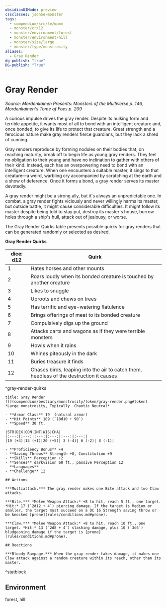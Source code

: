 ```yaml
---
obsidianUIMode: preview
cssclasses: json5e-monster
tags:
  - compendium/src/5e/mpmm
  - monster/cr/12
  - monster/environment/forest
  - monster/environment/hill
  - monster/size/large
  - monster/type/monstrosity
aliases:
  - Gray Render
dg-publish: "true"
DG-publish: "True"
---
```

# Gray Render
*Source: Mordenkainen Presents: Monsters of the Multiverse p. 146, Mordenkainen's Tome of Foes p. 209*  

A curious impulse drives the gray render. Despite its hulking form and terrible appetite, it wants most of all to bond with an intelligent creature and, once bonded, to give its life to protect that creature. Great strength and a ferocious nature make gray renders fierce guardians, but they lack a shred of cunning.

Gray renders reproduce by forming nodules on their bodies that, on reaching maturity, break off to begin life as young gray renders. They feel no obligation to their young and have no inclination to gather with others of their kind. Instead, each has an overpowering need to bond with an intelligent creature. When one encounters a suitable master, it sings to that creature—a weird, warbling cry accompanied by scratching at the earth and a show of deference. Once it forms a bond, a gray render serves its master devotedly.

A gray render might be a strong ally, but it's always an unpredictable one. In combat, a gray render fights viciously and never willingly harms its master, but outside battle, it might cause considerable difficulties. It might follow its master despite being told to stay put, destroy its master's house, burrow holes through a ship's hull, attack out of jealousy, or worse.

The Gray Render Quirks table presents possible quirks for gray renders that can be generated randomly or selected as desired.

**Gray Render Quirks**

| dice: d12 | Quirk |
|-----------|-------|
| 1 | Hates horses and other mounts |
| 2 | Roars loudly when its bonded creature is touched by another creature |
| 3 | Likes to snuggle |
| 4 | Uproots and chews on trees |
| 5 | Has terrific and eye-watering flatulence |
| 6 | Brings offerings of meat to its bonded creature |
| 7 | Compulsively digs up the ground |
| 8 | Attacks carts and wagons as if they were terrible monsters |
| 9 | Howls when it rains |
| 10 | Whines piteously in the dark |
| 11 | Buries treasure it finds |
| 12 | Chases birds, leaping into the air to catch them, heedless of the destruction it causes |
^gray-render-quirks

```ad-statblock
title: Gray Render
![](compendium/bestiary/monstrosity/token/gray-render.png#token)
*Large monstrosity, Typically  Chaotic Neutral*

- **Armor Class** 19  (natural armor)
- **Hit Points** 189 (`18d10 + 90`)
- **Speed** 30 ft.

|STR|DEX|CON|INT|WIS|CHA|
|:---:|:---:|:---:|:---:|:---:|:---:|
|19 (+4)|13 (+1)|20 (+5)| 3 (-4)| 6 (-2)| 8 (-1)|

- **Proficiency Bonus** +4
- **Saving Throws** Strength +8, Constitution +9
- **Skills** Perception +2
- **Senses** darkvision 60 ft., passive Perception 12
- **Languages** —
- **Challenge** 12

## Actions

***Multiattack.*** The gray render makes one Bite attack and two Claw attacks.

***Bite.*** *Melee Weapon Attack:* +8 to hit, reach 5 ft., one target. *Hit:* 17 (`2d12 + 4`) piercing damage. If the target is Medium or smaller, the target must succeed on a DC 16 Strength saving throw or be knocked [prone](rules/conditions.md#prone).

***Claw.*** *Melee Weapon Attack:* +8 to hit, reach 10 ft., one target. *Hit:* 13 (`2d8 + 4`) slashing damage, plus 10 (`3d6`) bludgeoning damage if the target is [prone](rules/conditions.md#prone).

## Reactions

***Bloody Rampage.*** When the gray render takes damage, it makes one Claw attack against a random creature within its reach, other than its master.
```
^statblock

## Environment

forest, hill